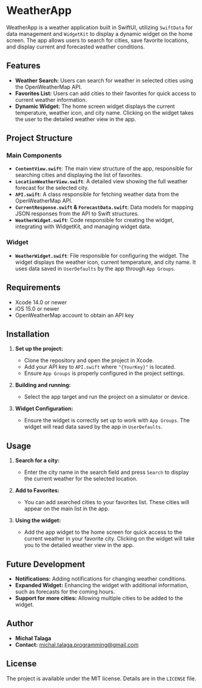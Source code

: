 # WeatherApp

WeatherApp is a weather application built in SwiftUI, utilizing `SwiftData` for data management and `WidgetKit` to display a dynamic widget on the home screen. The app allows users to search for cities, save favorite locations, and display current and forecasted weather conditions.

## Features

- **Weather Search:** Users can search for weather in selected cities using the OpenWeatherMap API.
- **Favorites List:** Users can add cities to their favorites for quick access to current weather information.
- **Dynamic Widget:** The home screen widget displays the current temperature, weather icon, and city name. Clicking on the widget takes the user to the detailed weather view in the app.

## Project Structure

### Main Components

- **`ContentView.swift`**: The main view structure of the app, responsible for searching cities and displaying the list of favorites.
- **`LocationWeatherView.swift`**: A detailed view showing the full weather forecast for the selected city.
- **`API.swift`**: A class responsible for fetching weather data from the OpenWeatherMap API.
- **`CurrentResponse.swift` & `ForecastData.swift`**: Data models for mapping JSON responses from the API to Swift structures.
- **`WeatherWidget.swift`**: Code responsible for creating the widget, integrating with WidgetKit, and managing widget data.

### Widget

- **`WeatherWidget.swift`**: File responsible for configuring the widget. The widget displays the weather icon, current temperature, and city name. It uses data saved in `UserDefaults` by the app through `App Groups`.

## Requirements

- Xcode 14.0 or newer
- iOS 15.0 or newer
- OpenWeatherMap account to obtain an API key

## Installation

1. **Set up the project:**
   - Clone the repository and open the project in Xcode.
   - Add your API key to `API.swift` where `"{YourKey}"` is located.
   - Ensure `App Groups` is properly configured in the project settings.

2. **Building and running:**
   - Select the app target and run the project on a simulator or device.

3. **Widget Configuration:**
   - Ensure the widget is correctly set up to work with `App Groups`. The widget will read data saved by the app in `UserDefaults`.

## Usage

1. **Search for a city:**
   - Enter the city name in the search field and press `Search` to display the current weather for the selected location.

2. **Add to Favorites:**
   - You can add searched cities to your favorites list. These cities will appear on the main list in the app.

3. **Using the widget:**
   - Add the app widget to the home screen for quick access to the current weather in your favorite city. Clicking on the widget will take you to the detailed weather view in the app.

## Future Development

- **Notifications:** Adding notifications for changing weather conditions.
- **Expanded Widget:** Enhancing the widget with additional information, such as forecasts for the coming hours.
- **Support for more cities:** Allowing multiple cities to be added to the widget.

## Author

- **Michał Talaga**
- **Contact:** michal.talaga.programming@gmail.com

## License

The project is available under the MIT license. Details are in the `LICENSE` file.
